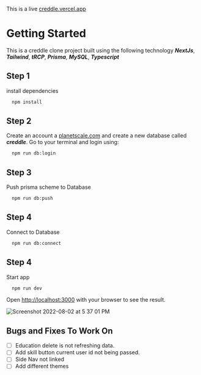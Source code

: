 This is a live [creddle.vercel.app](https://creddle.vercel.app/) 

# Getting Started

This is a creddle clone project built using the following technology ***NextJs***, ***Tailwind***, ***tRCP***, ***Prisma***, ***MySQL***, ***Typescript***
## Step 1

install dependencies

```bash
  npm install
```

## Step 2

Create an account a [planetscale.com](https://planetscale.com/) and create a new database called **_creddle_**. Go to your terminal and login using:

```bash
  npm run db:login
```

## Step 3

Push prisma scheme to Database

```bash
  npm run db:push
```

## Step 4

Connect to Database

```bash
  npm run db:connect
```

## Step 4

Start app

```bash
  npm run dev
```

Open [http://localhost:3000](http://localhost:3000) with your browser to see the result.

![Screenshot 2022-08-02 at 5 37 01 PM](https://user-images.githubusercontent.com/58061791/182478800-0617da74-518b-48a0-88fc-e588226d9de0.png)

## Bugs and Fixes To Work On

- [ ] Education delete is not refreshing data.
- [ ] Add skill button current user id not being passed.
- [ ] Side Nav not linked
- [ ] Add different themes
